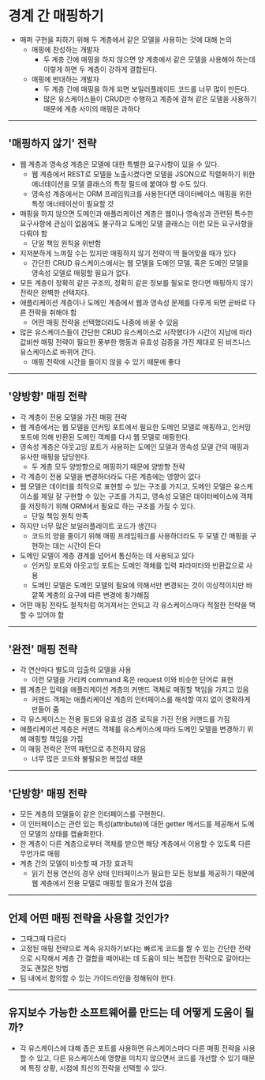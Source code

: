# 경계 간 매핑하기

- 매퍼 구현을 피하기 위해 두 계층에서 같은 모델을 사용하는 것에 대해 논의
  - 매핑에 찬성하는 개발자
    - 두 계층 간에 매핑을 하지 않으면 양 계층에서 같은 모델을 사용해야 하는데 이렇게 하면 두 계층이 강하게 결합된다.
  - 매핑에 반대하는 개발자
    - 두 계층 간에 매핑을 하게 되면 보일러플레이트 코드를 너무 많이 만든다.
    - 많은 유스케이스들이 CRUD만 수행하고 계층에 걸쳐 같은 모델을 사용하기 때문에 계층 사이의 매핑은 과하다

-----------

## '매핑하지 않기' 전략

- 웹 계층과 영속성 계층은 모델에 대한 특별한 요구사항이 있을 수 있다.
  - 웹 계층에서 REST로 모델을 노출시켰다면 모델을 JSON으로 직렬화하기 위한 애너테이션을 모델 클래스의
  특정 필드에 붙여야 할 수도 있다.
  - 영속성 계층에서는 ORM 프레임워크를 사용한다면 데이터베이스 매핑을 위한 특정 애너테이션이 필요할 것
- 매핑을 하지 않으면 도메인과 애플리케이션 계층은 웹이나 영속성과 관련된 특수한 요구사항에 관심이 없음에도 불구하고 도메인 모델 클래스는 이런 모든 
요구사항을 다뤄야 함
  - 단일 책임 원칙을 위반함
- 지저분하게 느껴질 수는 있지만 매핑하지 않기 전략이 딱 들어맞을 때가 있다
  - 간단한 CRUD 유스케이스에서는 웹 모델을 도메인 모델, 혹은 도메인 모델을 영속성 모델로 매핑할 필요가 없다.
- 모든 계층이 정확히 같은 구조의, 정확히 같은 정보를 필요로 한다면 매핑하지 않기 전략은 완벽한 선택지다.
- 애플리케이션 계층이나 도메인 계층에서 웹과 영속성 문제를 다루게 되면 곧바로 다른 전략을 취해야 함
  - 어떤 매핑 전략을 선택했더라도 나중에 바꿀 수 있음
- 많은 유스케이스들이 간단한 CRUD 유스케이스로 시작했다가 시간이 지남에 따라 값비싼 매핑 전략이 필요한 풍부한 행동과 유효성 검증을 가진
제대로 된 비즈니스 유스케이스로 바뀌어 간다.
  - 매핑 전략에 시간을 들이지 않을 수 있기 때문에 좋다

----------------

## '양방향' 매핑 전략

- 각 계층이 전용 모델을 가진 매핑 전략
- 웹 계층에서는 웹 모델을 인커밍 포트에서 필요한 도메인 모델로 매핑하고, 인커밍 포트에 의해 반환된 도메인 객체를 다시 웹 모델로 매핑한다.
- 영속성 계층은 아웃고잉 포트가 사용하는 도메인 모델과 영속성 모델 간의 매핑과 유사한 매핑을 담당한다.
  - 두 계층 모두 양방향으로 매핑하기 때문에 양방향 전략
- 각 계층이 전용 모델을 변경하더라도 다른 계층에는 영향이 없다
- 웹 모델은 데이터를 최적으로 표현할 수 있는 구조를 가지고, 도메인 모델은 유스케이스를 제일 잘 구현할 수 있는 구조를 가지고, 영속성 모델은 데이터베이스에
객체를 저장하기 위해 ORM에서 필요로 하는 구조를 가질 수 있다.
  - 단일 책임 원칙 만족
- 하지만 너무 많은 보일러플레이트 코드가 생긴다
  - 코드의 양을 줄이기 위해 매핑 프레임워크를 사용하더라도 두 모델 간 매핑을 구현하는 데는 시간이 든다
- 도메인 모델이 계층 경계를 넘어서 통신하는 데 사용되고 있다
  - 인커밍 포트와 아웃고잉 포트는 도메인 객체를 입력 파라미터와 반환값으로 사용
  - 도메인 모델은 도메인 모델의 필요에 의해서만 변경되는 것이 이상적이지만 바깥쪽 계층의 요구에 따른 변경에 췽갸해짐
- 어떤 매핑 전략도 철칙처럼 여겨져서는 안되고 각 유스케이스마다 적절한 전략을 택할 수 있어야 함

------------------

## '완전' 매핑 전략

- 각 연산마다 별도의 입출력 모델을 사용
  - 이런 모델을 가리켜 command 혹은 request 이와 비슷한 단어로 표현
- 웹 계층은 입력을 애플리케이션 계층의 커맨드 객체로 매핑할 책임을 가지고 있음
  - 커맨드 객체는 애플리케이션 계층의 인터페이스를 해석할 여지 없이 명확하게 만들어 줌
- 각 유스케이스는 전용 필드와 유효성 검증 로직을 가진 전용 커맨드를 가짐
- 애플리케이션 계층은 커맨드 객체를 유스케이스에 따라 도메인 모델을 변경하기 위해 매핑할 책임을 가짐
- 이 매핑 전략은 전역 패턴으로 추천하지 않음
  - 너무 많은 코드와 불필요한 복잡성 때문

-------------------

## '단방향' 매핑 전략

- 모든 계층의 모델들이 같은 인터페이스를 구현한다.
- 이 인터페이스는 관련 있는 특성(attribute)에 대한 getter 메서드를 제공해서 도메인 모델의 상태를 캡슐화한다.
- 한 계층이 다른 계층으로부터 객체를 받으면 해당 계층에서 이용할 수 있도록 다른 무언가로 매핑
- 계층 간의 모델이 비슷할 때 가장 효과적
  - 읽기 전용 연산의 경우 상태 인터페이스가 필요한 모든 정보를 제공하기 때문에 웹 계층에서 전용 모델로 매핑할 필요가 전혀 없음

----------------

## 언제 어떤 매핑 전략을 사용할 것인가?

- 그때그때 다르다
- 고정된 매핑 전략으로 계속 유지하기보다는 빠르게 코드를 짤 수 있는 간단한 전략으로 시작해서 계층 간 결합을 떼어내는 데 도움이 되는 복잡한 전략으로
갈아타는 것도 괜찮은 방법
- 팀 내에서 합의할 수 있는 가이드라인을 정해둬야 한다.

------------------

## 유지보수 가능한 소프트웨어를 만드는 데 어떻게 도움이 될까?

- 각 유스케이스에 대해 좁은 포트를 사용하면 유스케이스마다 다른 매핑 전략을 사용할 수 있고, 다른 유스케이스에 영향을 미치지 않으면서
코드를 개선할 수 있기 때문에 특정 상황, 시점에 최선의 전략을 선택할 수 있다.

